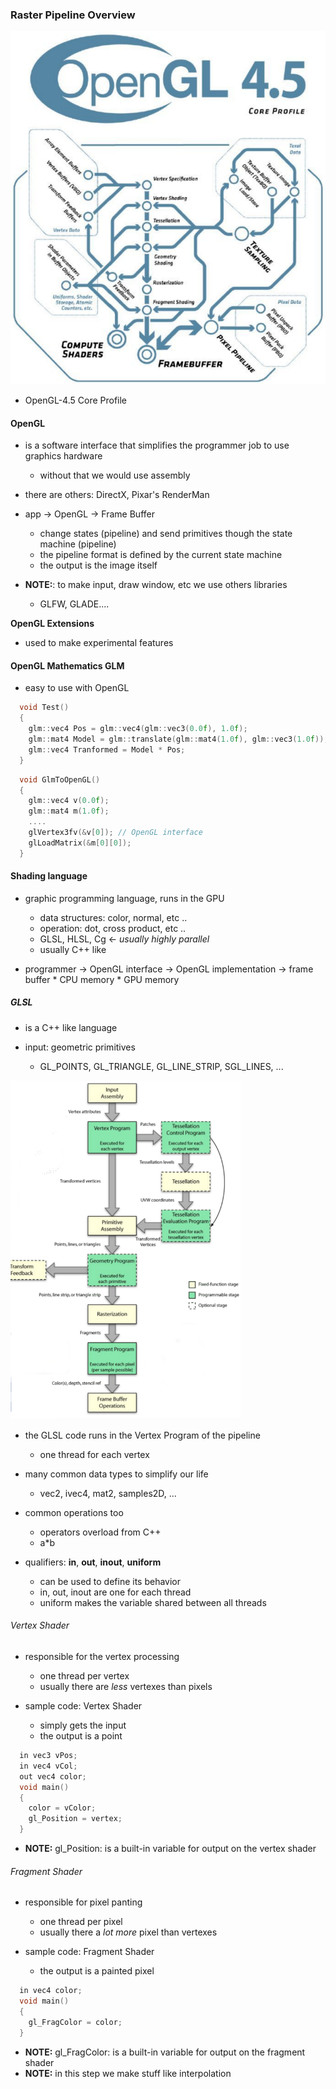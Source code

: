 ### Raster Pipeline Overview
![Open 4.5 Core Profile](notes/res/image-open4.5-core-profile.png)
- OpenGL-4.5 Core Profile

#### OpenGL
- is a software interface that simplifies the programmer job to use graphics hardware
  * without that we would use assembly

- there are others: DirectX, Pixar's RenderMan

- app -> OpenGL -> Frame Buffer
  * change states (pipeline) and send primitives though the state machine (pipeline)
  * the pipeline format is defined by the current state machine
  * the output is the image itself

- __NOTE:__: to make input, draw window, etc we use others libraries
  * GLFW, GLADE....

__OpenGL Extensions__
- used to make experimental features

#### OpenGL Mathematics **GLM**
- easy to use with OpenGL

```C++
  void Test()
  {
    glm::vec4 Pos = glm::vec4(glm::vec3(0.0f), 1.0f);
    glm::mat4 Model = glm::translate(glm::mat4(1.0f), glm::vec3(1.0f));
    glm::vec4 Tranformed = Model * Pos;
  }
```
```C++
  void GlmToOpenGL()
  {
    glm::vec4 v(0.0f);
    glm::mat4 m(1.0f);
    ....
    glVertex3fv(&v[0]); // OpenGL interface
    glLoadMatrix(&m[0][0]);
  }
```


#### Shading language
- graphic programming language, runs in the GPU
  * data structures: color, normal, etc ..
  * operation: dot, cross product, etc ..
  * GLSL, HLSL, Cg <- _usually highly parallel_
  * usually C++ like

- programmer -> OpenGL interface -> OpenGL implementation -> frame buffer
                * CPU memory        * GPU memory

##### GLSL
- is a C++ like language

- input: geometric primitives
  * GL_POINTS, GL_TRIANGLE, GL_LINE_STRIP, SGL_LINES, ...

![OpenGL-pipeline](notes/res/image-current-pipeline.png)
- the GLSL code runs in the Vertex Program of the pipeline
  * one thread for each vertex

- many common data types to simplify our life
  * vec2, ivec4, mat2, samples2D, ...

- common operations too
  * operators overload from C++
  * a\*b

- qualifiers: __in__, __out__, __inout__, __uniform__
  * can be used to define its behavior
  * in, out, inout are one for each thread
  * uniform makes the variable shared between all threads

###### Vertex Shader
- responsible for the vertex processing
  * one thread per vertex
  * usually there are _less_ vertexes than pixels

- sample code: Vertex Shader
  * simply gets the input
  * the output is a point
```C++
  in vec3 vPos;
  in vec4 vCol;
  out vec4 color;
  void main() 
  {
    color = vColor;
    gl_Position = vertex;
  }
```
- __NOTE:__ gl\_Position: is a built-in variable for output on the vertex shader

###### Fragment Shader
- responsible for pixel panting
  * one thread per pixel
  * usually there a _lot more_ pixel than vertexes

- sample code: Fragment Shader
  * the output is a painted pixel
```C++
  in vec4 color;
  void main()
  {
    gl_FragColor = color;
  }
```
- __NOTE:__ gl\_FragColor: is a built-in variable for output on the fragment shader
- __NOTE:__ in this step we make stuff like interpolation
